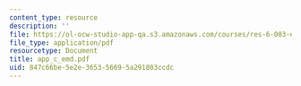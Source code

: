 ```yaml
---
content_type: resource
description: ''
file: https://ol-ocw-studio-app-qa.s3.amazonaws.com/courses/res-6-003-electromechanical-dynamics-spring-2009/847c66be5e2e365356695a291803ccdc_app_c_emd.pdf
file_type: application/pdf
resourcetype: Document
title: app_c_emd.pdf
uid: 847c66be-5e2e-3653-5669-5a291803ccdc
---
```

